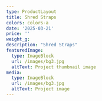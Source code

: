 ```yaml
---
type: ProductLayout
title: Shred Straps
colors: colors-a
date: '2025-03-21'
price: ''
weight_g: 
description: "Shred Straps"
featuredImage:
  type: ImageBlock
  url: /images/bg3.jpg
  altText: Project thumbnail image
media:
  type: ImageBlock
  url: /images/bg3.jpg
  altText: Project image
---
```

